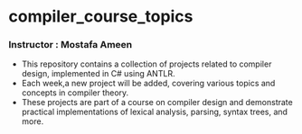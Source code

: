 # compiler_course_topics
### Instructor : Mostafa Ameen
* This repository contains a collection of projects related to compiler design, implemented in C# using ANTLR.
* Each week,a new project will be added, covering various topics and concepts in compiler theory.
* These projects are part of a course on compiler design and demonstrate practical implementations of lexical analysis, parsing, syntax trees, and more.

